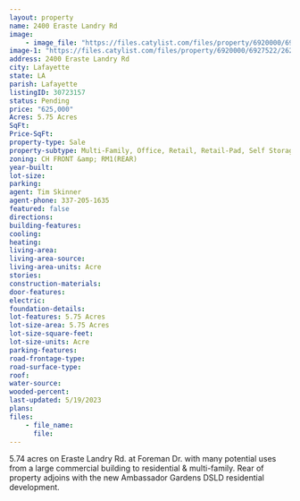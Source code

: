 ```yaml
---
layout: property
name: 2400 Eraste Landry Rd
image:
    - image_file: "https://files.catylist.com/files/property/6920000/6927522/raw_26292984_Flood_Disc___2400_Blk_Eraste_Landry_Rd.pdf"
image-1: "https://files.catylist.com/files/property/6920000/6927522/26290932_Slide_7.jpg"
address: 2400 Eraste Landry Rd
city: Lafayette
state: LA
parish: Lafayette
listingID: 30723157
status: Pending
price: "625,000"
Acres: 5.75 Acres
SqFt:
Price-SqFt:
property-type: Sale
property-subtype: Multi-Family, Office, Retail, Retail-Pad, Self Storage, Other
zoning: CH FRONT &amp; RM1(REAR)
year-built:
lot-size:
parking:
agent: Tim Skinner
agent-phone: 337-205-1635
featured: false
directions:
building-features:
cooling:
heating:
living-area:
living-area-source:
living-area-units: Acre
stories:
construction-materials:
door-features:
electric:
foundation-details:
lot-features: 5.75 Acres
lot-size-area: 5.75 Acres
lot-size-square-feet:
lot-size-units: Acre
parking-features:
road-frontage-type:
road-surface-type:
roof:
water-source:
wooded-percent:
last-updated: 5/19/2023
plans:
files:
    - file_name:
      file:
---
```

5.74 acres on Eraste Landry Rd. at Foreman Dr. with many potential uses from a large commercial building to residential &amp; multi-family. Rear of property adjoins with the new Ambassador Gardens DSLD residential development.
